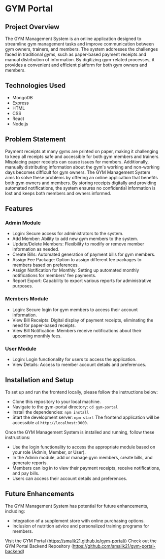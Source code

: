 # GYM Portal

## Project Overview
The GYM Management System is an online application designed to streamline gym management tasks and improve communication between gym owners, trainers, and members. The system addresses the challenges faced in traditional gyms, such as paper-based payment receipts and manual distribution of information. By digitizing gym-related processes, it provides a convenient and efficient platform for both gym owners and members.

## Technologies Used
- MongoDB
- Express
- HTML
- CSS
- React
- Node.js

## Problem Statement
Payment receipts at many gyms are printed on paper, making it challenging to keep all receipts safe and accessible for both gym members and trainers. Misplacing paper receipts can cause issues for members. Additionally, manually distributing information about the gym's working and non-working days becomes difficult for gym owners. The GYM Management System aims to solve these problems by offering an online application that benefits both gym owners and members. By storing receipts digitally and providing automated notifications, the system ensures no confidential information is lost and keeps both members and owners informed.

## Features

### Admin Module
- Login: Secure access for administrators to the system.
- Add Member: Ability to add new gym members to the system.
- Update/Delete Members: Flexibility to modify or remove member information as needed.
- Create Bills: Automated generation of payment bills for gym members.
- Assign Fee Package: Option to assign different fee packages to members based on preferences.
- Assign Notification for Monthly: Setting up automated monthly notifications for members' fee payments.
- Report Export: Capability to export various reports for administrative purposes.

### Members Module
- Login: Secure login for gym members to access their account information.
- View Bill Receipts: Digital display of payment receipts, eliminating the need for paper-based receipts.
- View Bill Notification: Members receive notifications about their upcoming monthly fees.

### User Module
- Login: Login functionality for users to access the application.
- View Details: Access to member account details and preferences.
  
## Installation and Setup
To set up and run the frontend locally, please follow the instructions below:
- Clone this repository to your local machine.
- Navigate to the gym-portal directory: `cd gym-portal`
- Install the dependencies: `npm install`
- Start the development server: `npm start`
The frontend application will be accessible at `http://localhost:3000`.

Once the GYM Management System is installed and running, follow these instructions:
- Use the login functionality to access the appropriate module based on your role (Admin, Member, or User).
- In the Admin module, add or manage gym members, create bills, and generate reports.
- Members can log in to view their payment receipts, receive notifications, and pay bills.
- Users can access their account details and preferences.
  
## Future Enhancements
The GYM Management System has potential for future enhancements, including:
- Integration of a supplement store with online purchasing options.
- Inclusion of nutrition advice and personalized training programs for members.

Visit the GYM Portal (https://smalik21.github.io/gym-portal/)
Check out the GYM Portal Backend Repository (https://github.com/smalik21/gym-portal-backend)
